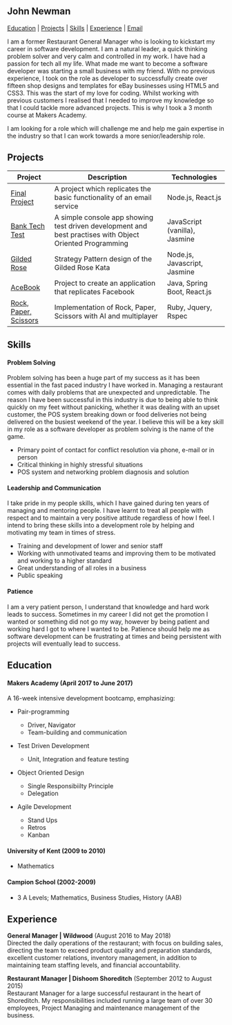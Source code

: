 ## John Newman

 [Education](#education) | [Projects](#projects) | [Skills](#skills) | [Experience](#experience) | [Email](mailto:newmanj903@gmail.com)

I am a former Restaurant General Manager who is looking to kickstart my career in software development. I am a natural leader, a quick thinking problem solver and very calm and controlled in my work. I have had a passion for tech all my life. What made me want to become a software developer was starting a small business with my friend. With no previous experience, I took on the role as developer to successfully create over fifteen shop designs and templates for eBay businesses using HTML5 and CSS3. This was the start of my love for coding. Whilst working with previous customers I realised that I needed to improve my knowledge so that I could tackle more advanced projects. This is why I took a 3 month course at Makers Academy.

I am looking for a role which will challenge me and help me gain expertise in the industry so that I can work towards a more senior/leadership role. 

## <a name="projects">Projects</a> 

| Project           | Description | Technologies |
|---                |---          |---           |
| [Final Project](https://github.com/charmalt/final-project-main) | A project which replicates the basic functionality of an email service | Node.js, React.js |  
| [Bank Tech Test](https://github.com/JohnNewman1/bank_tech_test)  | A simple console app showing test driven development and best practises with Object Oriented Programming  |  JavaScript (vanilla), Jasmine  |
| [Gilded Rose](https://github.com/JohnNewman1/GildedRoseTake2) | Strategy Pattern design of the Gilded Rose Kata | Node.js, Javascript, Jasmine  |  
| [AceBook](https://github.com/JohnNewman1/acebook-millieandco) | Project to create an application that replicates Facebook | Java, Spring Boot, React.js  |  
| [Rock, Paper, Scissors](https://github.com/JohnNewman1/rps-challenge) | Implementation of Rock, Paper, Scissors with AI and multiplayer | Ruby, Jquery, Rspec |  

## <a name="skills">Skills</a>

#### Problem Solving 

Problem solving has been a huge part of my success as it has been essential in the fast paced industry I have worked in. Managing a restaurant comes with daily problems that are unexpected and unpredictable. The reason I have been successful in this industry is due to being able to think quickly on my feet without panicking, whether it was dealing with an upset customer, the POS system breaking down or food deliveries not being delivered on the busiest weekend of the year. I believe this will be a key skill in my role as a software developer as problem solving is the name of the game.

- Primary point of contact for conflict resolution via phone, e-mail or in person
- Critical thinking in highly stressful situations
- POS system and networking problem diagnosis and solution

#### Leadership and Communication

I take pride in my people skills, which I have gained during ten years of managing and mentoring people. I have learnt to treat all people with respect and to maintain a very positive attitude regardless of how I feel. I intend to bring these skills into a development role by helping and motivating my team in times of stress.  

- Training and development of lower and senior staff
- Working with unmotivated teams and improving them to be motivated and working to a higher standard
- Great understanding of all roles in a business
- Public speaking 

#### Patience

I am a very patient person, I understand that knowledge and hard work leads to success. Sometimes in my career I did not get the promotion I wanted or something did not go my way, however by being patient and working hard I got to where I wanted to be. Patience should help me as software development can be frustrating at times and being persistent with projects will eventually lead to success.

## <a name="educatuion">Education</a> 

#### Makers Academy (April 2017 to June 2017)

A 16-week intensive development bootcamp, emphasizing:

- Pair-programming
   - Driver, Navigator
   - Team-building and communication

- Test Driven Development
   - Unit, Integration and feature testing 

- Object Oriented Design
   - Single Responsibiilty Principle 
   - Delegation

- Agile Development
  - Stand Ups
  - Retros
  - Kanban


#### University of Kent (2009 to 2010)

- Mathematics

#### Campion School (2002-2009)

- 3 A Levels; Mathematics, Business Studies, History (AAB)

## <a name="experience">Experience</a>

**General Manager | Wildwood** (August 2016 to May 2018)    
Directed the daily operations of the restaurant; with focus on building sales, directing the team to exceed product quality and preparation standards, excellent customer relations, inventory management, in addition to maintaining team staffing levels, and financial accountability.

**Restaurant Manager | Dishoom Shoreditch** (September 2012 to August 2015)   
Restaurant Manager for a large successful restaurant in the heart of Shoreditch. My responsibilities included running a large team of over 30 employees, Project Managing and maintenance management of the business. 
